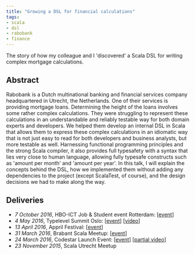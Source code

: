 ```yaml
---
title: "Growing a DSL for financial calculations"
tags:
- scala
- dsl
- rabobank
- finance
---
```

The story of how my colleague and I 'discovered' a Scala DSL for writing complex mortgage calculations. 

## Abstract
Rabobank is a Dutch multinational banking and financial services company headquartered in Utrecht, the Netherlands. One of their services is providing mortgage loans. Determining the height of the loans involves some rather complex calculations. They were struggling to represent these calculations in an understandable and reliably testable way for both domain experts and developers. We helped them develop an internal DSL in Scala that allows them to express these complex calculations in an idiomatic way that is not just easy to read for both developers and business analysts, but more testable as well. Harnessing functional programming principles and the strong Scala compiler, it also provides full typesafety with a syntax that lies very close to human language, allowing fully typesafe constructs such as 'amount per month' and 'amount per year'. In this talk, I will explain the concepts behind the DSL, how we implemented them without adding any dependencies to the project (except ScalaTest, of course), and the design decisions we had to make along the way.

## Deliveries
* _7 October 2016_, HBO-ICT Job & Student event Rotterdam: [[event](http://www.hboictjobevent.nl/)]
* _4 May 2016_, Typelevel Summit Oslo: [[event](https://typelevel.org/event/2016-05-summit-oslo/)] [[video](https://www.youtube.com/watch?v=W37Mp3mBYLw)]
* _13 April 2016_, Appril Festival: [[event](http://appril.nl/)]
* _31 March 2016_, Brabant Scala Meetup: [[event](https://www.meetup.com/brabant-scala/events/228851052/?eventId=228851052)]
* _24 March 2016_, Codestar Launch Event: [[event](https://www.codestar.nl/#team/launchevent)] [[partial video](https://www.youtube.com/watch?v=gmCQS72yFTg)]
* _23 November 2015_, Scala Utrecht Meetup

